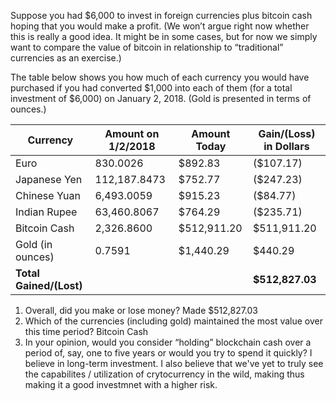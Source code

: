 Suppose you had $6,000 to invest in foreign currencies plus bitcoin cash hoping that you would make a profit. 
(We won’t argue right now whether this is really a good idea. It might be in some cases, but for now we simply want to 
compare the value of bitcoin in relationship to “traditional” currencies as an exercise.)

The table below shows you how much of each currency you would have purchased if you had converted $1,000 into each of them (for a total investment of $6,000) on January 2, 2018. (Gold is presented in terms of ounces.)

| Currency         | Amount on 1/2/2018 | Amount Today | Gain/(Loss) in Dollars |
|------------------|---------------------|--------------|------------------------|
| Euro             | 830.0026            | $892.83      | ($107.17)              |
| Japanese Yen     | 112,187.8473        | $752.77      | ($247.23)              |
| Chinese Yuan     | 6,493.0059          | $915.23      | ($84.77)               |
| Indian Rupee     | 63,460.8067         | $764.29      | ($235.71)              |
| Bitcoin Cash     | 2,326.8600          | $512,911.20  | $511,911.20            |
| Gold (in ounces) | 0.7591              | $1,440.29    | $440.29                |
| **Total Gained/(Lost)** |                   |              | **$512,827.03**        |


1. Overall, did you make or lose money? Made $512,827.03
2. Which of the currencies (including gold) maintained the most value over this time period? Bitcoin Cash
3. In your opinion, would you consider “holding” blockchain cash over a period of, say, one to five years or would you 
try to spend it quickly? I believe in long-term investment. I also believe that we've yet to truly see the capabilites /
utilization of crytocurrency in the wild, making thus making it a good investmnet with a higher risk. 



